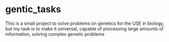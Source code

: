 # gentic_tasks
This is a small project to solve problems on genetics for the USE in biology, but my task is to make it universal, capable of processing large amounts of information, solving complex genetic problems

